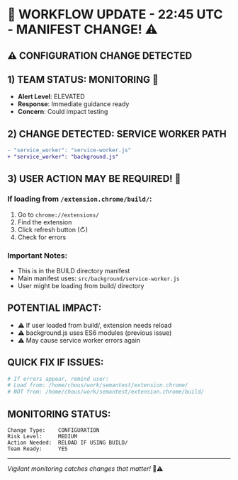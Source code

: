 # 🔄 WORKFLOW UPDATE - 22:45 UTC - MANIFEST CHANGE! ⚠️

## ⚠️ CONFIGURATION CHANGE DETECTED

## 1) TEAM STATUS: MONITORING 👀
- **Alert Level**: ELEVATED
- **Response**: Immediate guidance ready
- **Concern**: Could impact testing

## 2) CHANGE DETECTED: SERVICE WORKER PATH
```diff
- "service_worker": "service-worker.js"
+ "service_worker": "background.js"
```

## 3) USER ACTION MAY BE REQUIRED! 🔄

### If loading from `/extension.chrome/build/`:
1. Go to `chrome://extensions/`
2. Find the extension
3. Click refresh button (↻)
4. Check for errors

### Important Notes:
- This is in the BUILD directory manifest
- Main manifest uses: `src/background/service-worker.js`
- User might be loading from build/ directory

## POTENTIAL IMPACT:
- ⚠️ If user loaded from build/, extension needs reload
- ⚠️ background.js uses ES6 modules (previous issue)
- ⚠️ May cause service worker errors again

## QUICK FIX IF ISSUES:
```bash
# If errors appear, remind user:
# Load from: /home/chous/work/semantest/extension.chrome/
# NOT from: /home/chous/work/semantest/extension.chrome/build/
```

## MONITORING STATUS:
```
Change Type:    CONFIGURATION
Risk Level:     MEDIUM
Action Needed:  RELOAD IF USING BUILD/
Team Ready:     YES
```

---

*Vigilant monitoring catches changes that matter!* 👀⚠️